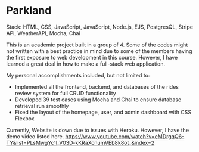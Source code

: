 # Parkland

Stack: HTML, CSS, JavaScript, JavaScript, Node.js, EJS, PostgresQL, Stripe API, WeatherAPI, Mocha, Chai

This is an academic project built in a group of 4. Some of the codes might not written with a best practice in mind due to some of the members having the first exposure to web development in this course. However, I have learned a great deal in how to make a full-stack web application.

My personal accomplishments included, but not limited to:
-	Implemented all the frontend, backend, and databases of the rides review system for full CRUD functionality
- Developed 39 test cases using Mocha and Chai to ensure database retrieval run smoothly
-	Fixed the layout of the homepage, user, and admin dashboard with CSS Flexbox

Currently, Website is down due to issues with Heroku. However, I have the demo video listed here.
https://www.youtube.com/watch?v=eMDrgqQ6-TY&list=PLsMwgYc1l_V03D-kKRaXcnumVEb8k8ot_&index=2


